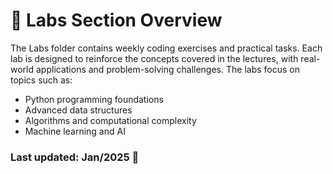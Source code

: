 # 🧪 Labs Section Overview

The Labs folder contains weekly coding exercises and practical tasks. Each lab is designed to reinforce the concepts covered in the lectures, with real-world applications and problem-solving challenges. The labs focus on topics such as:

* Python programming foundations
* Advanced data structures
* Algorithms and computational complexity
* Machine learning and AI



### Last updated: Jan/2025 🔄 
